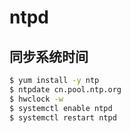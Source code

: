 # ntpd

## 同步系统时间

```bash
$ yum install -y ntp
$ ntpdate cn.pool.ntp.org
$ hwclock -w
$ systemctl enable ntpd
$ systemctl restart ntpd
```